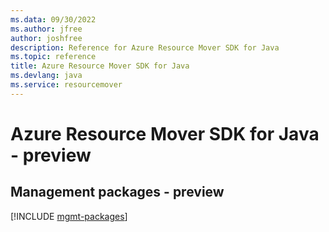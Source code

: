 ```yaml
---
ms.data: 09/30/2022
ms.author: jfree
author: joshfree
description: Reference for Azure Resource Mover SDK for Java
ms.topic: reference
title: Azure Resource Mover SDK for Java
ms.devlang: java
ms.service: resourcemover
---
```

# Azure Resource Mover SDK for Java - preview

## Management packages - preview
[!INCLUDE [mgmt-packages](resource-mover-mgmt-index.md)]